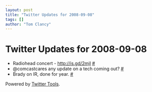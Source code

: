 ```yaml
---
layout: post
title: "Twitter Updates for 2008-09-08"
tags: []
author: "Tom Clancy"
---
```


# Twitter Updates for 2008-09-08

<ul>
	<li>Radiohead concert - <a href="http://is.gd/2mjI" rel="nofollow">http://is.gd/2mjI</a> <a href="http://twitter.com/tclancy/statuses/913997262">#</a></li>
	<li>@comcastcares any update on a tech coming out? <a href="http://twitter.com/tclancy/statuses/914141470">#</a></li>
	<li>Brady on IR, done for year. <a href="http://twitter.com/tclancy/statuses/914177714">#</a></li>
</ul>
<p>Powered by <a href="http://alexking.org/projects/wordpress">Twitter Tools</a>.</p>
